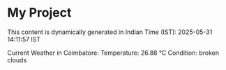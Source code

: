 # My Project

This content is dynamically generated in Indian Time (IST): 2025-05-31 14:11:57 IST


Current Weather in Coimbatore:
Temperature: 26.88 °C
Condition: broken clouds
